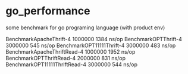 # go_performance
some benchmark for go programing language (with product env)

BenchmarkApacheThrift-4         	 1000000	      1384 ns/op
BenchmarkOPTThrift-4            	 3000000	       545 ns/op
BenchmarkOPT11111Thrift-4       	 3000000	       483 ns/op
BenchmarkApacheThriftRead-4     	 1000000	      1952 ns/op
BenchmarkOPTThriftRead-4        	 2000000	       831 ns/op
BenchmarkOPT11111ThriftRead-4   	 3000000	       544 ns/op
